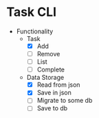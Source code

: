 # Task CLI

- Functionality
    - Task
        - [x] Add
        - [ ] Remove
        - [ ] List
        - [ ] Complete
    - Data Storage
        - [x] Read from json
        - [x] Save in json
        - [ ] Migrate to some db
        - [ ] Save to db
